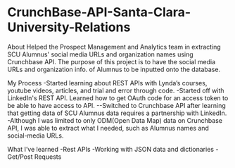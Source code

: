 # CrunchBase-API-Santa-Clara-University-Relations
About
Helped the Prospect Management and Analytics team in extracting SCU Alumnus' social media URLs and organization names using Crunchbase API. The purpose of this project is to have the social media URLs and organization info. of Alumnus to be inputted onto the database. 


My Process
-Started learning about REST APIs with Lynda’s courses, youtube videos, articles, and trial and error through code. 
-Started off with LinkedIn's REST API. Learned how to get OAuth code for an access token to be able to have access to API. --Switched to Crunchbase API after learning that getting data of SCU Alumnus data requires a partnership with LinkedIn. 
-Although I was limited to only ODM(Open Data Map) data on Crunchbase API, I was able to extract what I needed, such as Alumnus names and social-media URLs. 

What I’ve learned
-Rest APIs
-Working with JSON data and dictionaries
-Get/Post Requests 
